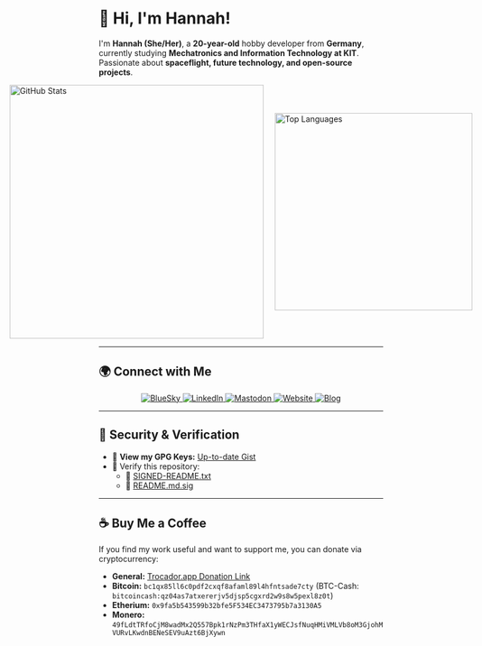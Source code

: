 # 👋 Hi, I'm Hannah!

I'm **Hannah (She/Her)**, a **20-year-old** hobby developer from **Germany**, currently studying **Mechatronics and Information Technology at KIT**. Passionate about **spaceflight, future technology, and open-source projects**.

<div style="display: flex; justify-content: center; align-items: center; gap: 20px;">
  <img width="450" src="https://github-readme-stats.vercel.app/api?username=martianingreen&include_all_commits=true&count_private=true&show_icons=true&line_height=20&title_color=2B5BBD&icon_color=1124BB&text_color=A1A1A1&bg_color=0,000000,130F40" alt="GitHub Stats"/>
  <img width="350" src="https://github-readme-stats.vercel.app/api/top-langs?username=martianingreen&show_icons=true&locale=en&layout=compact&theme=chartreuse-dark" alt="Top Languages"/>
</div>

---

## 🌍 Connect with Me

<p align="center">
  <a href="https://bsky.app/profile/rennersh.de" target="_blank">
    <img src="https://img.shields.io/badge/BlueSky-%23295ef6.svg?&style=for-the-badge&logo=bluesky&logoColor=white" alt="BlueSky">
  </a>
  <a href="https://www.linkedin.com/in/hannah-renners-58bab0342/" target="_blank">
    <img src="https://img.shields.io/badge/LinkedIn-%230077B5.svg?&style=for-the-badge&logo=linkedin&logoColor=white" alt="LinkedIn">
  </a>
  <a href="https://mastodon.social/@martianhannah" target="_blank">
    <img src="https://img.shields.io/badge/Mastodon-%233A1C87.svg?&style=for-the-badge&logo=mastodon&logoColor=white" alt="Mastodon">
  </a>
  <a href="https://rennersh.de" target="_blank">
    <img src="https://img.shields.io/badge/Website-%23000000.svg?&style=for-the-badge&logo=About.me&logoColor=white" alt="Website">
  </a>
  <a href="https://rennersh.de/blog" target="_blank">
    <img src="https://img.shields.io/badge/Blog-%23FF5722.svg?&style=for-the-badge&logo=blogger&logoColor=white" alt="Blog">
  </a>
</p>

---

## 🔑 Security & Verification

- 📜 **View my GPG Keys:** [Up-to-date Gist](https://url.rennersh.de/pgp-keys?github)
- 🔏 Verify this repository:
  - 📄 [SIGNED-README.txt](https://github.com/MartianInGreen/MartianInGreen/blob/main/README.md.signed)
  - 📝 [README.md.sig](https://github.com/MartianInGreen/MartianInGreen/blob/main/README.md.sig)

---

## ☕ Buy Me a Coffee

If you find my work useful and want to support me, you can donate via cryptocurrency:

- **General:** [Trocador.app Donation Link](https://trocador.app/anonpay?ticker_to=eth&network_to=ERC20&address=0x9fa5b543599b32bfe5F534EC3473795b7a3130A5&ref=sqKNYGZbRl&direct=True&name=MartianInGreen)
- **Bitcoin:** `bc1qx85ll6c0pdf2cxqf8afaml89l4hfntsade7cty` (BTC-Cash: `bitcoincash:qz04as7atxererjv5djsp5cgxrd2w9s8w5pexl8z0t`)  
- **Etherium:** `0x9fa5b543599b32bfe5F534EC3473795b7a3130A5`
- **Monero:** `49fLdtTRfoCjM8wadMx2Q557Bpk1rNzPm3THfaX1yWECJsfNuqHMiVMLVb8oM3GjohMVURvLKwdnBENeSEV9uAzt6BjXywn`
